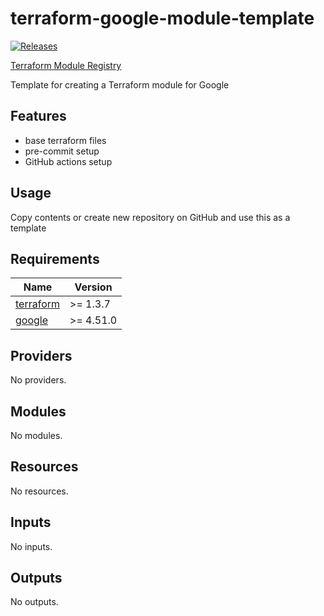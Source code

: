 # terraform-google-module-template

[![Releases](https://img.shields.io/github/v/release/NotableHealth/terraform-google-module-template)](https://github.com/NotableHealth/terraform-google-module-template/releases/tag/latest)

[Terraform Module Registry](https://registry.terraform.io/modules/NotableHealth/module-template/google)

Template for creating a Terraform module for Google

## Features

- base terraform files
- pre-commit setup
- GitHub actions setup

## Usage

Copy contents or create new repository on GitHub and use this as a template

<!-- BEGINNING OF PRE-COMMIT-TERRAFORM DOCS HOOK -->
## Requirements

| Name | Version |
|------|---------|
| <a name="requirement_terraform"></a> [terraform](#requirement\_terraform) | >= 1.3.7 |
| <a name="requirement_google"></a> [google](#requirement\_google) | >= 4.51.0 |

## Providers

No providers.

## Modules

No modules.

## Resources

No resources.

## Inputs

No inputs.

## Outputs

No outputs.
<!-- END OF PRE-COMMIT-TERRAFORM DOCS HOOK -->
